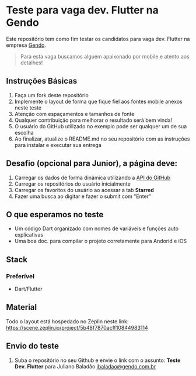 # Teste para vaga dev. Flutter na Gendo
Este repositório tem como fim testar os candidatos para vaga dev. Flutter na empresa [Gendo](https://gendo.com.br).
> Para esta vaga buscamos alguém apaixonado por mobile e atento aos detalhes!


## Instruções Básicas
1. Faça um fork deste repositório
2. Implemente o layout de forma que fique fiel aos fontes mobile anexos neste teste
3. Atenção com espaçamentos e tamanhos de fonte
4. Qualquer contribuição para melhorar o resultado será bem vinda!
5. O usuário do GitHub utilizado no exemplo pode ser qualquer um de sua escolha
6. Ao finalizar, atualize o README.md no seu repositório com as instruções para instalar e executar sua entrega

## Desafio (opcional para Junior), a página deve:
1. Carregar os dados de forma dinâmica utilizando a [API do GitHub](https://developer.github.com/v3/)
2. Carregar os repositórios do usuário inicialmente
3. Carregar os favoritos do usuário ao acessar a tab **Starred**
4. Fazer uma busca ao digitar e fazer o submit com "Enter"

## O que esperamos no teste
* Um código Dart organizado com nomes de variáveis e funções auto explicativas
* Uma boa doc. para compilar o projeto corretamente para Andorid e iOS

## Stack
### Preferível
* Dart/Flutter

## Material
Todo o layout está hospedado no Zeplin neste link: 
https://scene.zeplin.io/project/5b48f7870acff10844983114

## Envio do teste
1. Suba o repositório no seu Github e envie o link com o assunto: **Teste Dev. Flutter** para Juliano Baladão [jbaladao@gendo.com.br](mailto:jbaladao@gendo.com.br)

